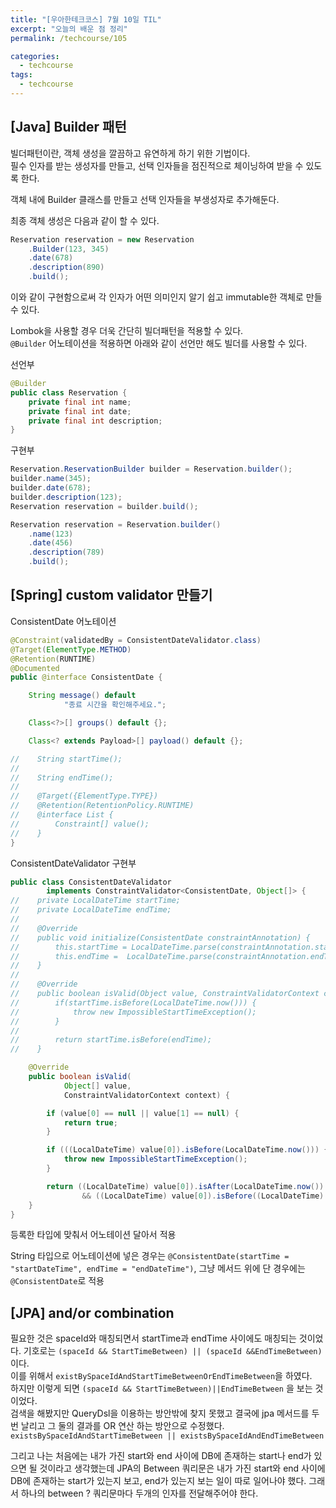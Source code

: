 ```yaml
---
title: "[우아한테크코스] 7월 10일 TIL"
excerpt: "오늘의 배운 점 정리"
permalink: /techcourse/105

categories:
  - techcourse
tags:
  - techcourse
---   
```


## [Java] Builder 패턴  
빌더패턴이란, 객체 생성을 깔끔하고 유연하게 하기 위한 기법이다.  
필수 인자를 받는 생성자를 만들고, 선택 인자들을 점진적으로 체이닝하여 받을 수 있도록 한다.  

객체 내에 Builder 클래스를 만들고 선택 인자들을 부생성자로 추가해둔다.  

최종 객체 생성은 다음과 같이 할 수 있다.  
```java
Reservation reservation = new Reservation
    .Builder(123, 345)
    .date(678)
    .description(890)
    .build();
```  

이와 같이 구현함으로써 각 인자가 어떤 의미인지 알기 쉽고 immutable한 객체로 만들 수 있다.  

Lombok을 사용할 경우 더욱 간단히 빌더패턴을 적용할 수 있다.  
`@Builder` 어노테이션을 적용하면 아래와 같이 선언만 해도 빌더를 사용할 수 있다.  

선언부  
```java
@Builder
public class Reservation {
    private final int name;
    private final int date;
    private final int description;
}
```  

구현부  
```java
Reservation.ReservationBuilder builder = Reservation.builder();
builder.name(345);
builder.date(678);
builder.description(123);
Reservation reservation = builder.build();

Reservation reservation = Reservation.builder()
    .name(123)
    .date(456)
    .description(789)
    .build();
```  


## [Spring] custom validator 만들기
ConsistentDate 어노테이션  
```java
@Constraint(validatedBy = ConsistentDateValidator.class)
@Target(ElementType.METHOD)
@Retention(RUNTIME)
@Documented
public @interface ConsistentDate {

    String message() default
            "종료 시간을 확인해주세요.";

    Class<?>[] groups() default {};

    Class<? extends Payload>[] payload() default {};

//    String startTime();
//
//    String endTime();
//
//    @Target({ElementType.TYPE})
//    @Retention(RetentionPolicy.RUNTIME)
//    @interface List {
//        Constraint[] value();
//    }
}
```  
ConsistentDateValidator 구현부  
```java
public class ConsistentDateValidator
        implements ConstraintValidator<ConsistentDate, Object[]> {
//    private LocalDateTime startTime;
//    private LocalDateTime endTime;
//
//    @Override
//    public void initialize(ConsistentDate constraintAnnotation) {
//        this.startTime = LocalDateTime.parse(constraintAnnotation.startTime(), DateTimeFormatter.ISO_LOCAL_DATE_TIME);
//        this.endTime =  LocalDateTime.parse(constraintAnnotation.endTime(), DateTimeFormatter.ISO_LOCAL_DATE_TIME);
//    }
//
//    @Override
//    public boolean isValid(Object value, ConstraintValidatorContext context) {
//        if(startTime.isBefore(LocalDateTime.now())) {
//            throw new ImpossibleStartTimeException();
//        }
//
//        return startTime.isBefore(endTime);
//    }

    @Override
    public boolean isValid(
            Object[] value,
            ConstraintValidatorContext context) {

        if (value[0] == null || value[1] == null) {
            return true;
        }

        if (((LocalDateTime) value[0]).isBefore(LocalDateTime.now())) {
            throw new ImpossibleStartTimeException();
        }

        return ((LocalDateTime) value[0]).isAfter(LocalDateTime.now())
                && ((LocalDateTime) value[0]).isBefore((LocalDateTime) value[1]);
    }
}
```  

등록한 타입에 맞춰서 어노테이션 달아서 적용  

String 타입으로 어노테이션에 넣은 경우는 `@ConsistentDate(startTime = "startDateTime", endTime = "endDateTime")`, 그냥 메서드 위에 단 경우에는 `@ConsistentDate`로 적용  


## [JPA] and/or combination  
필요한 것은 spaceId와 매칭되면서 startTime과 endTime 사이에도 매칭되는 것이었다. 기호로는 `(spaceId && StartTimeBetween) || (spaceId &&EndTimeBetween)` 이다.  
이를 위해서 `existBySpaceIdAndStartTimeBetweenOrEndTimeBetween`을 하였다.  
하지만 이렇게 되면 `(spaceId && StartTimeBetween)||EndTimeBetween` 을 보는 것이었다.  
검색을 해봤지만 QueryDsl을 이용하는 방안밖에 찾지 못했고 결국에 jpa 메서드를 두번 날리고 그 둘의 결과를 OR 연산 하는 방안으로 수정했다.  
`existsBySpaceIdAndStartTimeBetween || existsBySpaceIdAndEndTimeBetween`  

그리고 나는 처음에는 내가 가진 start와 end 사이에 DB에 존재하는 start나 end가 있으면 될 것이라고 생각했는데 JPA의 Between 쿼리문은 내가 가진 start와 end 사이에 DB에 존재하는 start가 있는지 보고, end가 있는지 보는 일이 따로 일어나야 했다. 그래서 하나의 between ? 쿼리문마다 두개의 인자를 전달해주어야 한다.  
